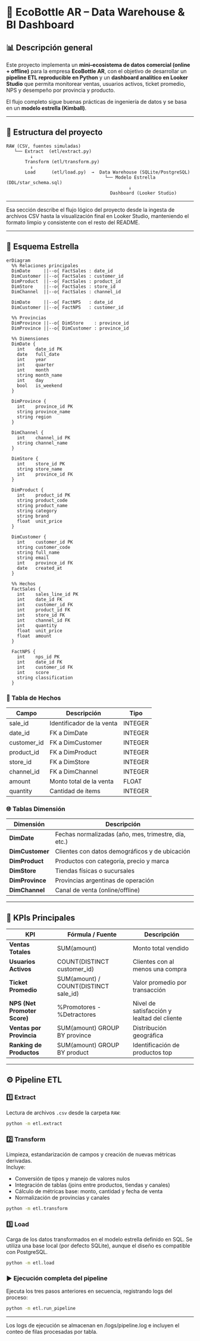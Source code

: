 # 🧩 EcoBottle AR – Data Warehouse & BI Dashboard

## 📊 Descripción general
Este proyecto implementa un **mini–ecosistema de datos comercial (online + offline)** para la empresa **EcoBottle AR**, con el objetivo de desarrollar un **pipeline ETL reproducible en Python** y un **dashboard analítico en Looker Studio** que permita monitorear ventas, usuarios activos, ticket promedio, NPS y desempeño por provincia y producto.

El flujo completo sigue buenas prácticas de ingeniería de datos y se basa en un **modelo estrella (Kimball)**.

---

## 🧱 Estructura del proyecto

```text
RAW (CSV, fuentes simuladas)
   └── Extract  (etl/extract.py)
         ↓
       Transform (etl/transform.py)
         ↓
       Load      (etl/load.py)  →  Data Warehouse (SQLite/PostgreSQL)
                                     └── Modelo Estrella (DDL/star_schema.sql)
                                              ↓
                                       Dashboard (Looker Studio)

```
---

Esa sección describe el flujo lógico del proyecto desde la ingesta de archivos CSV hasta la visualización final en Looker Studio, manteniendo el formato limpio y consistente con el resto del README.

---

## 🧩 Esquema Estrella

```
erDiagram
  %% Relaciones principales
  DimDate     ||--o{ FactSales : date_id
  DimCustomer ||--o{ FactSales : customer_id
  DimProduct  ||--o{ FactSales : product_id
  DimStore    ||--o{ FactSales : store_id
  DimChannel  ||--o{ FactSales : channel_id

  DimDate     ||--o{ FactNPS   : date_id
  DimCustomer ||--o{ FactNPS   : customer_id

  %% Provincias
  DimProvince ||--o{ DimStore    : province_id
  DimProvince ||--o{ DimCustomer : province_id

  %% Dimensiones
  DimDate {
    int    date_id PK
    date   full_date
    int    year
    int    quarter
    int    month
    string month_name
    int    day
    bool   is_weekend
  }

  DimProvince {
    int    province_id PK
    string province_name
    string region
  }

  DimChannel {
    int    channel_id PK
    string channel_name
  }

  DimStore {
    int    store_id PK
    string store_name
    int    province_id FK
  }

  DimProduct {
    int    product_id PK
    string product_code
    string product_name
    string category
    string brand
    float  unit_price
  }

  DimCustomer {
    int    customer_id PK
    string customer_code
    string full_name
    string email
    int    province_id FK
    date   created_at
  }

  %% Hechos
  FactSales {
    int    sales_line_id PK
    int    date_id FK
    int    customer_id FK
    int    product_id FK
    int    store_id FK
    int    channel_id FK
    int    quantity
    float  unit_price
    float  amount
  }

  FactNPS {
    int    nps_id PK
    int    date_id FK
    int    customer_id FK
    int    score
    string classification
  }
```

### 🧠 Tabla de Hechos
| Campo | Descripción | Tipo |
|-------|--------------|------|
| sale_id | Identificador de la venta | INTEGER |
| date_id | FK a DimDate | INTEGER |
| customer_id | FK a DimCustomer | INTEGER |
| product_id | FK a DimProduct | INTEGER |
| store_id | FK a DimStore | INTEGER |
| channel_id | FK a DimChannel | INTEGER |
| amount | Monto total de la venta | FLOAT |
| quantity | Cantidad de ítems | INTEGER |

### 🌐 Tablas Dimensión
| Dimensión | Descripción |
|------------|--------------|
| **DimDate** | Fechas normalizadas (año, mes, trimestre, día, etc.) |
| **DimCustomer** | Clientes con datos demográficos y de ubicación |
| **DimProduct** | Productos con categoría, precio y marca |
| **DimStore** | Tiendas físicas o sucursales |
| **DimProvince** | Provincias argentinas de operación |
| **DimChannel** | Canal de venta (online/offline) |

---

## 🧮 KPIs Principales

| KPI | Fórmula / Fuente | Descripción |
|-----|------------------|--------------|
| **Ventas Totales** | SUM(amount) | Monto total vendido |
| **Usuarios Activos** | COUNT(DISTINCT customer_id) | Clientes con al menos una compra |
| **Ticket Promedio** | SUM(amount) / COUNT(DISTINCT sale_id) | Valor promedio por transacción |
| **NPS (Net Promoter Score)** | %Promotores - %Detractores | Nivel de satisfacción y lealtad del cliente |
| **Ventas por Provincia** | SUM(amount) GROUP BY province | Distribución geográfica |
| **Ranking de Productos** | SUM(amount) GROUP BY product | Identificación de productos top |

---

## ⚙️ Pipeline ETL

### 1️⃣ Extract
Lectura de archivos `.csv` desde la carpeta `RAW`:
```bash
python -m etl.extract
```

### 2️⃣ Transform
Limpieza, estandarización de campos y creación de nuevas métricas derivadas.  
Incluye:
- Conversión de tipos y manejo de valores nulos  
- Integración de tablas (joins entre productos, tiendas y canales)  
- Cálculo de métricas base: monto, cantidad y fecha de venta  
- Normalización de provincias y canales
```bash
python -m etl.transform 
```

### 3️⃣ Load
Carga de los datos transformados en el modelo estrella definido en SQL.
Se utiliza una base local (por defecto SQLite), aunque el diseño es compatible con PostgreSQL.
```bash
python -m etl.load
```

### ▶️ Ejecución completa del pipeline
Ejecuta los tres pasos anteriores en secuencia, registrando logs del proceso:
```bash
python -m etl.run_pipeline
```
---
Los logs de ejecución se almacenan en /logs/pipeline.log e incluyen el conteo de filas procesadas por tabla.
